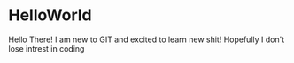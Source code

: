 # HelloWorld
Hello There! I am new to GIT and excited to learn new shit!
Hopefully I don't lose intrest in coding
